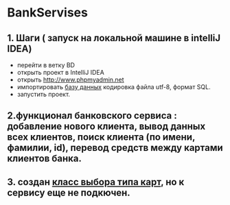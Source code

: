 # BankServises
## 1. Шаги ( запуск на локальной машине в intelliJ IDEA)

* перейти в ветку BD
* открыть проект в IntelliJ IDEA
* открыть http://www.phpmyadmin.net
* импортировать [базу данных](https://github.com/UBCh/BankServises/blob/BD/src/main/java/BD/ubch.sql) кодировка файла utf-8, формат SQL.
* запустить проект.

## 2.функционал банковского сервиса : добавление нового клиента, вывод данных всех клиентов, поиск клиента (по имени, фамилии, id), перевод средств между картами клиентов банка.

## 3. создан [класс выбора типа карт](https://github.com/UBCh/BankServises/blob/29e6a7317dc49cd880923171671a6aef81d981e5/src/main/java/dataClasses/UserCard/TypesCards.java#L1), но к сервису еще не подкючен.

